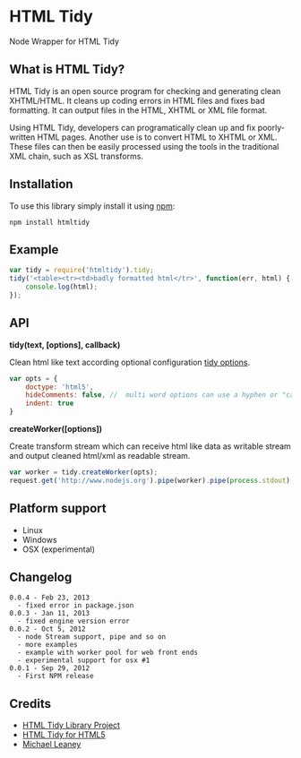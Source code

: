 HTML Tidy
=========

Node Wrapper for HTML Tidy

What is HTML Tidy?
-----------------
HTML Tidy is an open source program for checking and generating clean XHTML/HTML.
It cleans up coding errors in HTML files and fixes bad formatting.
It can output files in the HTML, XHTML or XML file format.

Using HTML Tidy, developers can programatically clean up and fix poorly-written HTML pages.
Another use is to convert HTML to XHTML or XML.
These files can then be easily processed using the tools in the traditional XML chain,
such as XSL transforms.

Installation
------------
To use this library simply install it using [npm](http://npmjs.org/):

    npm install htmltidy

Example
-------

```javascript
var tidy = require('htmltidy').tidy;
tidy('<table><tr><td>badly formatted html</tr>', function(err, html) {
    console.log(html);
});
```

API
---
__tidy(text, [options], callback)__

Clean html like text according optional configuration [tidy options](http://w3c.github.com/tidy-html5/quickref.html).

```javascript
var opts = {
    doctype: 'html5',
    hideComments: false, //  multi word options can use a hyphen or "camel case"
    indent: true
}
```
__createWorker([options])__

Create transform stream which can receive html like data as writable stream and output cleaned html/xml as readable stream.

```javascript
var worker = tidy.createWorker(opts);
request.get('http://www.nodejs.org').pipe(worker).pipe(process.stdout);
```

Platform support
----------------
* Linux
* Windows
* OSX (experimental)

Changelog
---------
    0.0.4 - Feb 23, 2013
      - fixed error in package.json
    0.0.3 - Jan 11, 2013
      - fixed engine version error
    0.0.2 - Oct 5, 2012
      - node Stream support, pipe and so on
      - more examples
      - example with worker pool for web front ends
      - experimental support for osx #1
    0.0.1 - Sep 29, 2012
      - First NPM release

Credits
-------
* [HTML Tidy Library Project](http://tidy.sourceforge.net/)
* [HTML Tidy for HTML5](http://w3c.github.com/tidy-html5/)
* [Michael Leaney](http://stackoverflow.com/a/8220285/770155)



